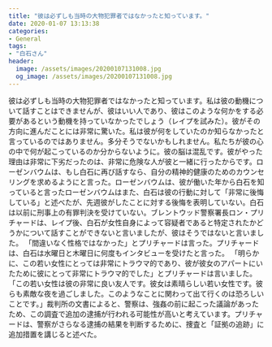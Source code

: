```yaml
---
title: "彼は必ずしも当時の大物犯罪者ではなかったと知っています。"
date: 2020-01-07 13:13:38
categories:
- General
tags:
- "白石さん"
header:
  image: /assets/images/20200107131008.jpg
  og_image: /assets/images/20200107131008.jpg
---
```


彼は必ずしも当時の大物犯罪者ではなかったと知っています。私は彼の動機について話すことはできませんが、彼はいい人であり、彼はこのような何かをする必要があるという動機を持っていなかったでしょう（レイプを試みた）。彼がその方向に進んだことには非常に驚いた。私は彼が何をしていたのか知らなかったと言っているのではありません。多分そうでないかもしれません。私たちが彼の心の中で何が起こっているのか分からないように。彼の脳は混乱です。彼がやった理由は非常に下劣だったのは、非常に危険な人が彼と一緒に行ったからです。ローゼンバウムは、もし白石に再び話すなら、自分の精神的健康のためのカウンセリングを求めるようにと言った。ローゼンバウムは、彼が働いた年から白石を知っていると言ったローゼンバウムはまた、白石は彼の行動に対して「非常に後悔している」と述べたが、先週彼がしたことに対する後悔を表明していない。白石は以前に刑事上の有罪判決を受けていない。ブレントウッド警察署長ロン・プリチャードは、レイプ後、白石が女性自身によって容疑者であると特定されたかどうかについて話すことができないと言いましたが、彼はそうではないと言いました。 「間違いなく性格ではなかった」とプリチャードは言った。プリチャードは、白石は水曜日と木曜日に何度もインタビューを受けたと言った。 「明らかに、この若い女性にとっては非常にトラウマ的であり、彼が彼女のアパートにいたために彼にとって非常にトラウマ的でした」とプリチャードは言いました。 「この若い女性は彼の非常に良い友人です。彼女は素晴らしい若い女性です。彼らも素敵な夜を過ごしました。このようなことに関わって出て行くのは恐ろしいことです。」裁判所の文書によると、警察は、強姦の前に起こった議論があったため、この調査で追加の逮捕が行われる可能性が高いと考えています。プリチャードは、警察がさらなる逮捕の結果を判断するために、捜査と「証拠の追跡」に追加措置を講じると述べた。

